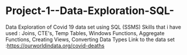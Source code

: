 # Project-1--Data-Exploration-SQL-
Data Exploration of Covid 19 data set using SQL (SSMS)
Skills that i have used : Joins, CTE's, Temp Tables, Windows Functions, Aggregate Functions, Creating Views, Converting Data Types
Link to the data set :https://ourworldindata.org/covid-deaths
